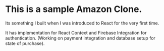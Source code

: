 # This is a sample Amazon Clone.

Its something I built when I was introduced to React for the very first time. 

It has implementation for React Context and Firebase Integration for authentication. 
(Working on payment integration and database setup for state of purchase).
